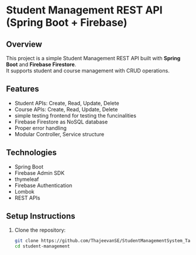 # Student Management REST API (Spring Boot + Firebase)

## Overview
This project is a simple Student Management REST API built with **Spring Boot** and **Firebase Firestore**.  
It supports student and course management with CRUD operations.  

## Features
- Student APIs: Create, Read, Update, Delete
- Course APIs: Create, Read, Update, Delete
- simple testing frontend for testing the funcinalities
- Firebase Firestore as NoSQL database
- Proper error handling
- Modular Controller, Service structure


## Technologies
- Spring Boot
- Firebase Admin SDK
- thymeleaf
- Firebase Authentication
- Lombok
- REST APIs

## Setup Instructions
1. Clone the repository:
   ```bash
   git clone https://github.com/ThajeevanSE/StudentManagementSystem_Task01.git
   cd student-management
